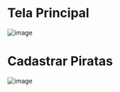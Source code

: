 # Tela Principal
![image](https://github.com/user-attachments/assets/f84cc180-e30c-49a9-b0bb-e6e6be227e2f)
# Cadastrar Piratas
![image](https://github.com/user-attachments/assets/47debaae-7fad-4023-964d-21edc41b9150)
